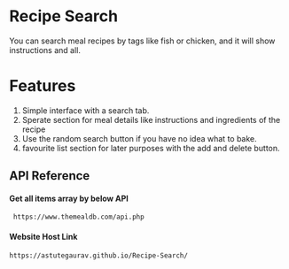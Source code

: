 

# Recipe Search

You can search meal recipes by tags like fish or chicken, and it will show instructions and all.


# Features

1. Simple interface with a search tab.
2. Sperate section for meal details like instructions and ingredients of the recipe
3. Use the random search button if you have no idea what to bake.
4. favourite list section for later purposes with the add and delete button.

## API Reference


#### Get all items array by below API

```
 https://www.themealdb.com/api.php
```

#### Website Host Link

```
https://astutegaurav.github.io/Recipe-Search/
```






